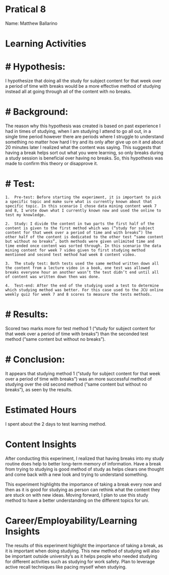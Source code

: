 # Pratical 8
Name: Matthew Ballarino

# Learning Activities

# # Hypothesis: 
I hypothesize that doing all the study for subject content for that week over a period of time with breaks would be a more effective method of studying instead all at going through all of the content with no breaks. 
# # Background: 
 The reason why this hypothesis was created is based on past experience I had in times of studying, when I am studying I attend to go all out, in a single time period however there are periods where I struggle to understand something no matter how hard I try and its only after give up on it and about 20 minutes later I realized what the content was saying. This suggests that having a break helps sort out what you were learning, so only breaks during a study session is beneficial over having no breaks. So, this hypothesis was made to confirm this theory or disapprove it. 

# # Test:  
    1.	Pre-test: Before starting the experiment, it is important to pick a specific topic and make sure what is currently known about that specific topic. In this scenario I chose data mining content week 7 and 8, I wrote down what I currently known now and used the online to test my knowledge. 

    2.	Study: I divide the content in two parts the first half of the content is given to the first method which was (“study for subject content for that week over a period of time and with breaks”) the other half of the content is dedicated to the other test “same content but without no breaks”, both methods were given unlimited time and time ended once content was sorted through. In this scenario the data mining content for week 7 video given to first studying method mentioned and second test method had week 8 content video. 

    3.	The study test: Both tests used the same method written down all the content from a lecture video in a book, one test was allowed breaks everyone hour an another wasn’t the test didn’t end until all of content was written down then was done. 

    4.	Test-end: After the end of the studying used a test to determine which studying method was better. For this case used to the JCU online weekly quiz for week 7 and 8 scores to measure the tests methods. 


# # Results:
Scored two marks more for test method 1 (“study for subject content for that week over a period of time with breaks”) than the seconded test method (“same content but without no breaks”). 

# # Conclusion: 
It appears that studying method 1 (“study for subject content for that week over a period of time with breaks”) was an more successful method of studying over the old second method (“same content but without no breaks”), as seen by the results.    

# Estimated Hours

I spent about the 2 days to test learning method.  


# Content Insights
After conducting this experiment, I realized that having breaks into my study routine does help to better long-term memory of information. Have a break from trying to studying is good method of study as helps clears one thought and come back with a new look and trying to understand something.  

This experiment highlights the importance of taking a break every now and then as it is good for studying as person can rethink what the content they are stuck on with new ideas. Moving forward, I plan to use this study method to have a better understanding on the different topics for uni. 

# Career/Employability/Learning Insights
The results of this experiment highlight the importance of taking a break, as it is important when doing studying. This new method of studying will also be important outside university’s as it helps people who needed studying for different activities such as studying for work safety. Plan to leverage active recall techniques like pacing myself when studying. 